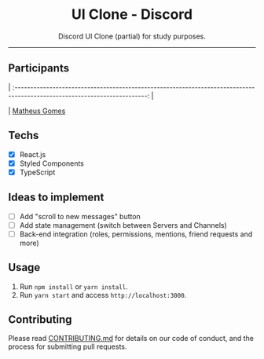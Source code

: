 <h1 align="center">
UI Clone - Discord
</h1>

<p align="center">Discord UI Clone (partial) for study purposes.</p>

<hr>

## Participants

| :------------------------------------------------------------------------------------------------------------------------: |


| [Matheus Gomes](https://github.com/devMatheus-Gomes)

## Techs

- [x] React.js
- [x] Styled Components
- [x] TypeScript

## Ideas to implement

- [ ] Add "scroll to new messages" button
- [ ] Add state management (switch between Servers and Channels)
- [ ] Back-end integration (roles, permissions, mentions, friend requests and more)

## Usage

1. Run `npm install` or `yarn install`.<br />
2. Run `yarn start` and access `http://localhost:3000`.<br />

## Contributing

Please read [CONTRIBUTING.md](CONTRIBUTING.md) for details on our code of conduct, and the process for submitting pull requests.
